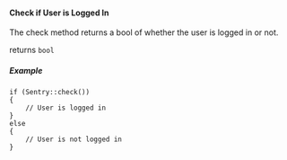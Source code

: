 #### Check if User is Logged In

The check method returns a bool of whether the user is logged in or not.

returns `bool`

##### Example

	if (Sentry::check())
	{
		// User is logged in
	}
	else
	{
		// User is not logged in
	}
